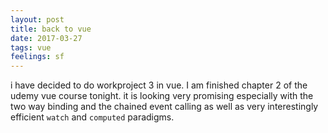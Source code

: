 ```yaml
---
layout: post
title: back to vue
date: 2017-03-27
tags: vue
feelings: sf
---
```


i have decided to do workproject 3 in vue. I am finished chapter 2 of the udemy vue course tonight. it is looking very promising especially with the two way binding and the chained event calling as well as very interestingly efficient `watch` and `computed` paradigms. 
